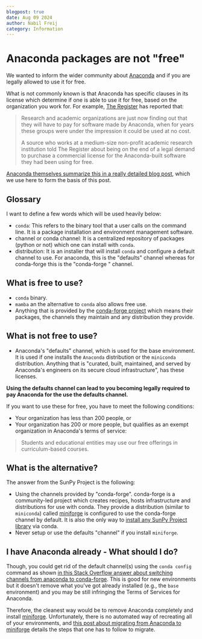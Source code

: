 ```yaml
---
blogpost: true
date: Aug 09 2024
author: Nabil Freij
category: Information
---
```


# Anaconda packages are not "free"

We wanted to inform the wider community about [Anaconda](https://www.anaconda.com/) and if you are legally allowed to use it for free.

What is not commonly known is that Anaconda has specific clauses in its license which determine if one is able to use it for free, based on the organization you work for.
For example, [The Register](https://www.theregister.com/2024/08/08/anaconda_puts_the_squeeze_on/) has reported that:

> Research and academic organizations are just now finding out that they will have to pay for software made by Anaconda, when for years these groups were under the impression it could be used at no cost.
>
> A source who works at a medium-size non-profit academic research institution told The Register about being on the end of a legal demand to purchase a commercial license for the Anaconda-built software they had been using for free.

[Anaconda themselves summarize this in a really detailed blog post](https://www.anaconda.com/blog/is-conda-free), which we use here to form the basis of this post.

## Glossary

I want to define a few words which will be used heavily below:

- ``conda``: This refers to the binary tool that a user calls on the command line.
  It is a package installation and environment management software.
- channel or conda channel: It is a centralized repository of packages (python or not) which one can install with ``conda``.
- distribution: It is an installer that will install ``conda`` and configure a default channel to use.
  For anaconda, this is the "defaults" channel whereas for conda-forge this is the "conda-forge " channel.

## What is free to use?

- ``conda`` binary.
- ``mamba`` an the alternative to ``conda`` also allows free use.
- Anything that is provided by the [conda-forge project](https://conda-forge.org/) which means their packages, the channels they maintain and any distribution they provide.

## What is not free to use?

- Anaconda's "defaults" channel, which is used for the base environment.
  It is used if one installs the `Anaconda` distribution or the `miniconda` distribution.
  Anything that is "curated, built, maintained, and served by Anaconda's engineers on its secure cloud infrastructure", has these licenses.

**Using the defaults channel can lead to you becoming legally required to pay Anaconda for the use the defaults channel.**

If you want to use these for free, you have to meet the following conditions:

- Your organization has less than 200 people, or
- Your organization has 200 or more people, but qualifies as an exempt organization in Anaconda's terms of service:

> Students and educational entities may use our free offerings in curriculum-based courses.

## What is the alternative?

The answer from the SunPy Project is the following:

- Using the channels provided by "conda-forge".
  conda-forge is a community-led project which creates recipes, hosts infrastructure and distributions for use with conda.
  They provide a distribution (similar to `miniconda`) called [miniforge](https://github.com/conda-forge/miniforge) is configured to use the conda-forge channel by default.
  It is also the only way to [install any SunPy Project library](https://docs.sunpy.org/en/stable/tutorial/installation.html#installing-miniforge) via conda.
- Never setup or use the defaults "channel" if you install `miniforge`.

## I have Anaconda already - What should I do?

Though, you could get rid of the default channel(s) using the `conda config` command as shown [in this Stack Overflow answer about switching channels from anaconda to conda-forge](https://stackoverflow.com/a/67708768).
This is good for new environments but it doesn't remove what you've got already installed (e.g., the `base` environment) and you may be still infringing the Terms of Services for Anaconda.

Therefore, the cleanest way would be to remove Anaconda completely and install [miniforge](https://docs.sunpy.org/en/stable/tutorial/installation.html#installing-miniforge).
Unfortunately, there is no automated way of recreating all of your environments, and [this post about migrating from Anaconda to miniforge](https://it.martinos.org/help/migrating-anaconda-miniconda-install-to-a-miniforge-install/) details the steps that one has to follow to migrate.
